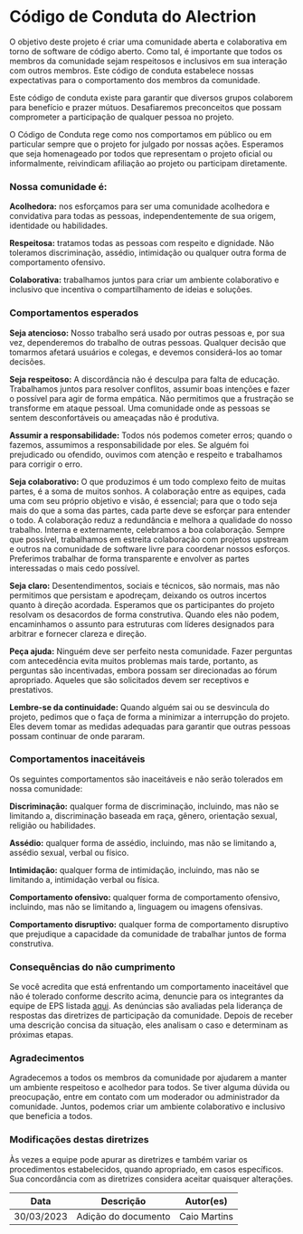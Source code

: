 # Código de Conduta do Alectrion

O objetivo deste projeto é criar uma comunidade aberta e colaborativa em torno de software de código aberto. Como tal, é importante que todos os membros da comunidade sejam respeitosos e inclusivos em sua interação com outros membros. Este código de conduta estabelece nossas expectativas para o comportamento dos membros da comunidade.

Este código de conduta existe para garantir que diversos grupos colaborem para benefício e prazer mútuos. Desafiaremos preconceitos que possam comprometer a participação de qualquer pessoa no projeto.

O Código de Conduta rege como nos comportamos em público ou em particular sempre que o projeto for julgado por nossas ações. Esperamos que seja homenageado por todos que representam o projeto oficial ou informalmente, reivindicam afiliação ao projeto ou participam diretamente.



### Nossa comunidade é:
**Acolhedora:** nos esforçamos para ser uma comunidade acolhedora e convidativa para todas as pessoas, independentemente de sua origem, identidade ou habilidades.

**Respeitosa:** tratamos todas as pessoas com respeito e dignidade. Não toleramos discriminação, assédio, intimidação ou qualquer outra forma de comportamento ofensivo.

**Colaborativa:** trabalhamos juntos para criar um ambiente colaborativo e inclusivo que incentiva o compartilhamento de ideias e soluções.

### Comportamentos esperados
**Seja atencioso:** Nosso trabalho será usado por outras pessoas e, por sua vez, dependeremos do trabalho de outras pessoas. Qualquer decisão que tomarmos afetará usuários e colegas, e devemos considerá-los ao tomar decisões.

**Seja respeitoso:** A discordância não é desculpa para falta de educação. Trabalhamos juntos para resolver conflitos, assumir boas intenções e fazer o possível para agir de forma empática. Não permitimos que a frustração se transforme em ataque pessoal. Uma comunidade onde as pessoas se sentem desconfortáveis ​​ou ameaçadas não é produtiva.

**Assumir a responsabilidade:** Todos nós podemos cometer erros; quando o fazemos, assumimos a responsabilidade por eles. Se alguém foi prejudicado ou ofendido, ouvimos com atenção e respeito e trabalhamos para corrigir o erro.

**Seja colaborativo:** O que produzimos é um todo complexo feito de muitas partes, é a soma de muitos sonhos. A colaboração entre as equipes, cada uma com seu próprio objetivo e visão, é essencial; para que o todo seja mais do que a soma das partes, cada parte deve se esforçar para entender o todo. A colaboração reduz a redundância e melhora a qualidade do nosso trabalho. Interna e externamente, celebramos a boa colaboração. Sempre que possível, trabalhamos em estreita colaboração com projetos upstream e outros na comunidade de software livre para coordenar nossos esforços. Preferimos trabalhar de forma transparente e envolver as partes interessadas o mais cedo possível.

**Seja claro:** Desentendimentos, sociais e técnicos, são normais, mas não permitimos que persistam e apodreçam, deixando os outros incertos quanto à direção acordada. Esperamos que os participantes do projeto resolvam os desacordos de forma construtiva. Quando eles não podem, encaminhamos o assunto para estruturas com líderes designados para arbitrar e fornecer clareza e direção.

**Peça ajuda:** Ninguém deve ser perfeito nesta comunidade. Fazer perguntas com antecedência evita muitos problemas mais tarde, portanto, as perguntas são incentivadas, embora possam ser direcionadas ao fórum apropriado. Aqueles que são solicitados devem ser receptivos e prestativos.

**Lembre-se da continuidade:** Quando alguém sai ou se desvincula do projeto, pedimos que o faça de forma a minimizar a interrupção do projeto. Eles devem tomar as medidas adequadas para garantir que outras pessoas possam continuar de onde pararam.



### Comportamentos inaceitáveis
Os seguintes comportamentos são inaceitáveis e não serão tolerados em nossa comunidade:

**Discriminação:** qualquer forma de discriminação, incluindo, mas não se limitando a, discriminação baseada em raça, gênero, orientação sexual, religião ou habilidades.

**Assédio:** qualquer forma de assédio, incluindo, mas não se limitando a, assédio sexual, verbal ou físico.

**Intimidação:** qualquer forma de intimidação, incluindo, mas não se limitando a, intimidação verbal ou física.

**Comportamento ofensivo:** qualquer forma de comportamento ofensivo, incluindo, mas não se limitando a, linguagem ou imagens ofensivas.

**Comportamento disruptivo:** qualquer forma de comportamento disruptivo que prejudique a capacidade da comunidade de trabalhar juntos de forma construtiva.

### Consequências do não cumprimento
Se você acredita que está enfrentando um comportamento inaceitável que não é tolerado conforme descrito acima, denuncie para os integrantes da equipe de EPS listada [aqui](https://fga-eps-mds.github.io/2023-1-Alectrion-DOC/). As denúncias são avaliadas pela liderança de respostas das diretrizes de participação da comunidade. Depois de receber uma descrição concisa da situação, eles analisam o caso e determinam as próximas etapas.



### Agradecimentos
Agradecemos a todos os membros da comunidade por ajudarem a manter um ambiente respeitoso e acolhedor para todos. Se tiver alguma dúvida ou preocupação, entre em contato com um moderador ou administrador da comunidade. Juntos, podemos criar um ambiente colaborativo e inclusivo que beneficia a todos.



### Modificações destas diretrizes
Às vezes a equipe pode apurar as diretrizes e também variar os procedimentos estabelecidos, quando apropriado, em casos específicos. Sua concordância com as diretrizes considera aceitar quaisquer alterações.


|**Data**|**Descrição**|**Autor(es)**|
|--------|-------------|--------------|
|30/03/2023| Adição do documento | Caio Martins |
